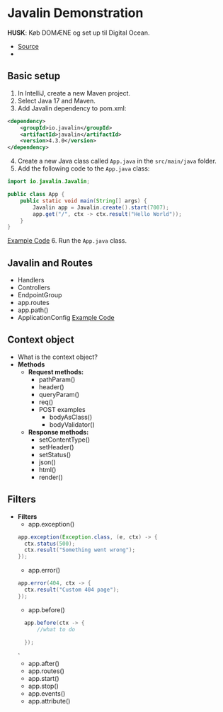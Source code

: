 # Javalin Demonstration
**HUSK**: Køb DOMÆNE og set up til Digital Ocean.
- [Source](https://javalin.io/documentation)
- 

## Basic setup
1. In IntelliJ, create a new Maven project.
2. Select Java 17 and Maven.
3. Add Javalin dependency to pom.xml:
```XML
<dependency>
    <groupId>io.javalin</groupId>
    <artifactId>javalin</artifactId>
    <version>4.3.0</version>
</dependency>
```
4. Create a new Java class called `App.java` in the `src/main/java` folder.
5. Add the following code to the `App.java` class:

```Java
import io.javalin.Javalin;

public class App {
    public static void main(String[] args) {
        Javalin app = Javalin.create().start(7007);
        app.get("/", ctx -> ctx.result("Hello World"));
    }
}
```
[Example Code](https://github.com/HartmannDemoCode/javalindemo/blob/main/src/main/java/dk/cphbusiness/rest/P01SimpleDemo.java)
6. Run the `App.java` class.

## Javalin and Routes
- Handlers
- Controllers
- EndpointGroup
- app.routes
- app.path()
- ApplicationConfig
[Example Code](https://github.com/HartmannDemoCode/javalindemo/blob/main/src/main/java/dk/cphbusiness/rest/P02RoutesDemo.java)

## Context object
- What is the context object?
- **Methods**
  - **Request methods:**
    - pathParam()
    - header()
    - queryParam()
    - req()
    - POST examples
        - bodyAsClass()
        - bodyValidator()
  - **Response methods:**
    - setContentType()
    - setHeader()
    - setStatus()
    - json()
    - html()
    - render()

## Filters
- **Filters**
  - app.exception()
  ````Java
  app.exception(Exception.class, (e, ctx) -> {
    ctx.status(500);
    ctx.result("Something went wrong");
  });
  ````
  - app.error()
  ````java 
  app.error(404, ctx -> {
    ctx.result("Custom 404 page");
  });
  ````
  - app.before()
  ````java 
    app.before(ctx -> {
        //what to do
        
    });
    ````
  `
  - app.after()
  - app.routes()
  - app.start()
  - app.stop()
  - app.events()
  - app.attribute()